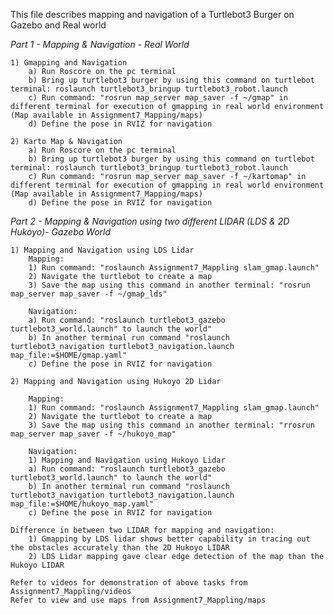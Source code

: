 This file describes mapping and navigation of a Turtlebot3 Burger on Gazebo and Real world


*Part 1 - Mapping & Navigation - Real World*

	1) Gmapping and Navigation
		a) Run Roscore on the pc terminal
		b) Bring up turtlebot3 burger by using this command on turtlebot terminal: roslaunch turtlebot3_bringup turtlebot3_robot.launch
		c) Run command: "rosrun map_server map_saver -f ~/gmap" in different terminal for execution of gmapping in real world environment (Map available in Assignment7_Mapping/maps)
		d) Define the pose in RVIZ for navigation
	
	2) Karto Map & Navigation
		a) Run Roscore on the pc terminal
		b) Bring up turtlebot3 burger by using this command on turtlebot terminal: roslaunch turtlebot3_bringup turtlebot3_robot.launch
		c) Run command: "rosrun map_server map_saver -f ~/kartomap" in different terminal for execution of gmapping in real world environment (Map available in Assignment7_Mapping/maps)
		d) Define the pose in RVIZ for navigation	
		
*Part 2 - Mapping & Navigation using two different LIDAR (LDS & 2D Hukoyo)- Gazebo World*

	1) Mapping and Navigation using LDS Lidar
		Mapping:
		1) Run command: "roslaunch Assignment7_Mappling slam_gmap.launch"
		2) Navigate the turtlebot to create a map
		3) Save the map using this command in another terminal: "rosrun map_server map_saver -f ~/gmap_lds"
		
		Navigation:
		a) Run command: "roslaunch turtlebot3_gazebo turtlebot3_world.launch" to launch the world"
		b) In another terminal run command "roslaunch turtlebot3_navigation turtlebot3_navigation.launch map_file:=$HOME/gmap.yaml"
		c) Define the pose in RVIZ for navigation
		
	2) Mapping and Navigation using Hukoyo 2D Lidar
	
		Mapping:
		1) Run command: "roslaunch Assignment7_Mappling slam_gmap.launch"
		2) Navigate the turtlebot to create a map
		3) Save the map using this command in another terminal: "rrosrun map_server map_saver -f ~/hukoyo_map"
		
		Navigation:
		1) Mapping and Navigation using Hukoyo Lidar
		a) Run command: "roslaunch turtlebot3_gazebo turtlebot3_world.launch" to launch the world"
		b) In another terminal run command "roslaunch turtlebot3_navigation turtlebot3_navigation.launch map_file:=$HOME/hukoyo_map.yaml"
		c) Define the pose in RVIZ for navigation
		
	Difference in between two LIDAR for mapping and navigation:
		1) Gmapping by LDS lidar shows better capability in tracing out the obstacles accurately than the 2D Hukoyo LIDAR
		2) LDS Lidar mapping gave clear edge detection of the map than the Hukoyo LIDAR
	
	Refer to videos for demonstration of above tasks from Assignment7_Mappling/videos
	Refer to view and use maps from Assignment7_Mappling/maps

